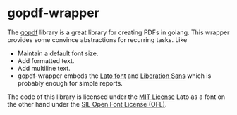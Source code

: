 # gopdf-wrapper

The [gopdf](https://github.com/signintech/gopdf) library is a great library for creating PDFs in golang. This wrapper provides some convince abstractions for recurring tasks. Like

- Maintain a default font size.
- Add formatted text.
- Add multiline text.
- gopdf-wrapper embeds the [Lato font](https://www.latofonts.com/) and [Liberation Sans](https://github.com/liberationfonts/liberation-fonts) which is probably enough for simple reports.

The code of this library is licensed under the [MIT License]() Lato as a font on the other hand under the [SIL Open Font License (OFL)](http://scripts.sil.org/cms/scripts/page.php?site_id=nrsi&id=OFL). 

